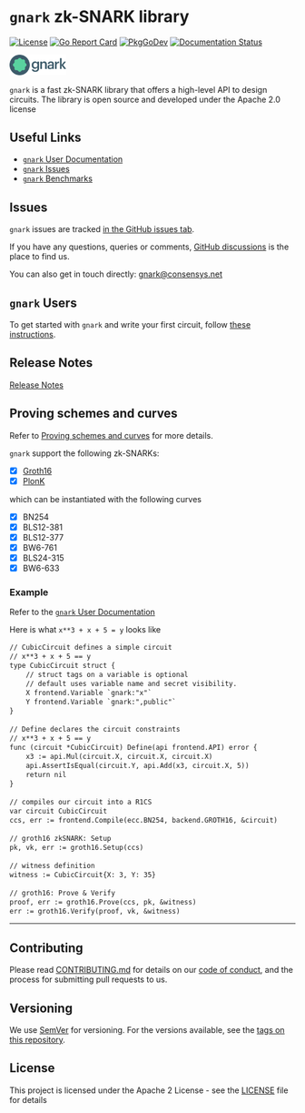 # `gnark` zk-SNARK library
[![License](https://img.shields.io/badge/license-Apache%202-blue)](LICENSE)
[![Go Report Card](https://goreportcard.com/badge/github.com/ConsenSys/gnark)](https://goreportcard.com/badge/github.com/ConsenSys/gnark)
[![PkgGoDev](https://pkg.go.dev/badge/mod/github.com/consensys/gnark)](https://pkg.go.dev/mod/github.com/consensys/gnark)
[![Documentation Status](https://readthedocs.com/projects/pegasys-gnark/badge/)][`gnark` User Documentation]

<img  width="100px"
src="logo_new.png">

`gnark` is a fast zk-SNARK library that offers a high-level API to design circuits. The library is open source and developed under the Apache 2.0 license


## Useful Links

* [`gnark` User Documentation]
* [`gnark` Issues]
* [`gnark` Benchmarks](https://docs.gnark.consensys.net/en/latest/#gnark-is-fast)

## Issues

`gnark` issues are tracked [in the GitHub issues tab][`gnark` Issues].

If you have any questions, queries or comments, [GitHub discussions] is the place to find us.

You can also get in touch directly: gnark@consensys.net


## `gnark` Users


To get started with `gnark` and write your first circuit, follow [these instructions][`gnark` User Documentation].


## Release Notes

[Release Notes](CHANGELOG.md)


## Proving schemes and curves

Refer to [Proving schemes and curves] for more details.

`gnark` support the following zk-SNARKs:

- [x] [Groth16](https://eprint.iacr.org/2016/260)
- [x] [PlonK](https://eprint.iacr.org/2019/953)

which can be instantiated with the following curves

- [x] BN254
- [x] BLS12-381
- [x] BLS12-377
- [x] BW6-761
- [x] BLS24-315
- [x] BW6-633

### Example

Refer to the [`gnark` User Documentation]

Here is what `x**3 + x + 5 = y` looks like

```golang
// CubicCircuit defines a simple circuit
// x**3 + x + 5 == y
type CubicCircuit struct {
	// struct tags on a variable is optional
	// default uses variable name and secret visibility.
	X frontend.Variable `gnark:"x"`
	Y frontend.Variable `gnark:",public"`
}

// Define declares the circuit constraints
// x**3 + x + 5 == y
func (circuit *CubicCircuit) Define(api frontend.API) error {
	x3 := api.Mul(circuit.X, circuit.X, circuit.X)
	api.AssertIsEqual(circuit.Y, api.Add(x3, circuit.X, 5))
	return nil
}

// compiles our circuit into a R1CS
var circuit CubicCircuit
ccs, err := frontend.Compile(ecc.BN254, backend.GROTH16, &circuit)

// groth16 zkSNARK: Setup
pk, vk, err := groth16.Setup(ccs)

// witness definition
witness := CubicCircuit{X: 3, Y: 35}

// groth16: Prove & Verify
proof, err := groth16.Prove(ccs, pk, &witness)
err := groth16.Verify(proof, vk, &witness)
```


____


## Contributing

Please read [CONTRIBUTING.md](CONTRIBUTING.md) for details on our [code of conduct](CODE_OF_CONDUCT.md), and the process for submitting pull requests to us.


## Versioning

We use [SemVer](http://semver.org/) for versioning. For the versions available, see the [tags on this repository](https://github.com/consensys/gnark/tags).


## License

This project is licensed under the Apache 2 License - see the [LICENSE](LICENSE) file for details


[`gnark` Issues]: https://github.com/consensys/gnark/issues
[`gnark` User Documentation]: https://docs.gnark.consensys.net/en/latest/
[GitHub discussions]: https://github.com/ConsenSys/gnark/discussions
[Proving schemes and curves]: https://docs.gnark.consensys.net/en/latest/Concepts/schemes_curves/
